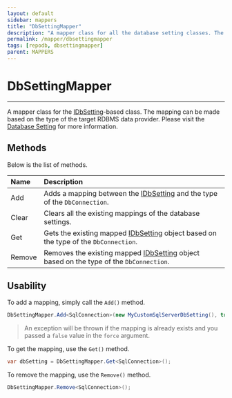 ```yaml
---
layout: default
sidebar: mappers
title: "DbSettingMapper"
description: "A mapper class for all the database setting classes. The mapping can be made based on the type of the target RDBMS data provider."
permalink: /mapper/dbsettingmapper
tags: [repodb, dbsettingmapper]
parent: MAPPERS
---
```


# DbSettingMapper

---

A mapper class for the [IDbSetting](/interface/idbsetting)-based class. The mapping can be made based on the type of the target RDBMS data provider. Please visit the [Database Setting](/extensibility/databasesetting) for more information.

## Methods

Below is the list of methods.

| Name | Description |
|:-----|:------------|
| Add | Adds a mapping between the [IDbSetting](/interface/idbsetting) and the type of the `DbConnection`. |
| Clear | Clears all the existing mappings of the database settings. |
| Get | Gets the existing mapped [IDbSetting](/interface/idbsetting) object based on the type of the `DbConnection`. |
| Remove | Removes the existing mapped [IDbSetting](/interface/idbsetting) object based on the type of the `DbConnection`. |

## Usability

To add a mapping, simply call the `Add()` method.

```csharp
DbSettingMapper.Add<SqlConnection>(new MyCustomSqlServerDbSetting(), true);
```

> An exception will be thrown if the mapping is already exists and you passed a `false` value in the `force` argument.

To get the mapping, use the `Get()` method.

```csharp
var dbSetting = DbSettingMapper.Get<SqlConnection>();
```

To remove the mapping, use the `Remove()` method.

```csharp
DbSettingMapper.Remove<SqlConnection>();
```

